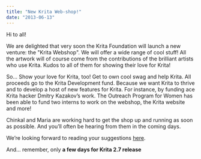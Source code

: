 ```yaml
---
title: "New Krita Web-shop!"
date: "2013-06-13"
---
```


Hi to all!

We are delighted that very soon the Krita Foundation will launch a new venture: the "Krita Webshop". We will offer a wide range of cool stuff! All the artwork will of course come from the contributions of the brilliant artists who use Krita. Kudos to all of them for showing their love for Krita!

So... Show your love for Krita, too! Get to own cool swag and help Krita. All proceeds go to the Krita Development fund. Because we want Krita to thrive and to develop a host of new features for Krita. For instance, by funding ace Krita hacker Dmitry Kazakov’s work. The Outreach Program for Women has been able to fund two interns to work on the webshop, the Krita website and more!

Chinkal and Maria are working hard to get the shop up and running as soon as possible. And you’ll often be hearing from them in the coming days.

We’re looking forward to reading your suggestions [here](http://forum.kde.org/viewtopic.php?f=137&t=111407).

And... remember, only **a few days for Krita 2.7 release**![![](images/cropped-icon-krita-sketch2.png)](http://kritawebshopblog.files.wordpress.com/2013/04/cropped-icon-krita-sketch2.png)
